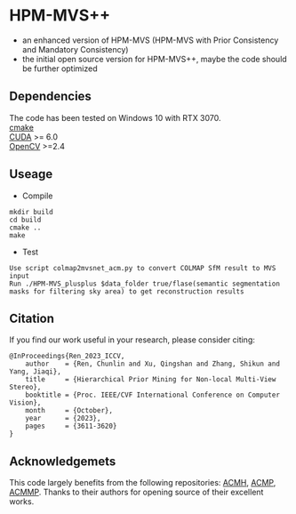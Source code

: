 # HPM-MVS++
* an enhanced version of HPM-MVS (HPM-MVS with Prior Consistency and Mandatory Consistency)
* the initial open source version for HPM-MVS++, maybe the code should be further optimized

## Dependencies
The code has been tested on Windows 10 with RTX 3070.<br />
 [cmake](https://cmake.org/)<br />
 [CUDA](https://developer.nvidia.com/cuda-toolkit) >= 6.0<br />
 [OpenCV](https://opencv.org/) >=2.4

## Useage
* Compile
```
mkdir build
cd build
cmake ..
make
```
* Test 
``` 
Use script colmap2mvsnet_acm.py to convert COLMAP SfM result to MVS input   
Run ./HPM-MVS_plusplus $data_folder true/flase(semantic segmentation masks for filtering sky area) to get reconstruction results 
```

## Citation
If you find our work useful in your research, please consider citing:
```
@InProceedings{Ren_2023_ICCV,
    author    = {Ren, Chunlin and Xu, Qingshan and Zhang, Shikun and Yang, Jiaqi},
    title     = {Hierarchical Prior Mining for Non-local Multi-View Stereo},
    booktitle = {Proc. IEEE/CVF International Conference on Computer Vision},
    month     = {October},
    year      = {2023},
    pages     = {3611-3620}
}
```

## Acknowledgemets
This code largely benefits from the following repositories: [ACMH](https://github.com/GhiXu/ACMH), [ACMP](https://github.com/GhiXu/ACMP), [ACMMP](https://github.com/GhiXu/ACMMP). Thanks to their authors for opening source of their excellent works.
